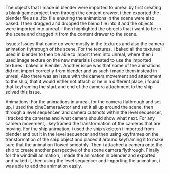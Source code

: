 The objects that I made in blender were imported to unreal by first creating a blank game project then through the content drawer, i then exported the blender file as a .fbx file ensuring the animations in the scene were also baked. I then dragged and dropped the blend file into it and the objects were imported into unreal. I then highlighted the objects that i want to be in the scene and dragged it from the content drawer to the scene.

Issues:
Issues that came up were mostly in the textures and also the camera animation flythrough of the scene. For the textures, i baked all the textures i used in blender to then be able to import them into unreal, where then i used image texture on the new materials i created to use the imported textures i baked in Blender. Another issue was that some of the animations did not import correctly from blender and as such i made them instead in unreal. Also there was an issue with the camera movement and attachment to the ship, that it would either not attach or be in a different place, i found that keyframing the start and end of the camera attachment to the ship solved this issue.

Animations:
For the animations in unreal, for the camera flythrough and set up, i used the cineCameraActor and set it all up around the scene, then through a level sequencer, and camera cutshots within the level sequencer, i tracked the cameras and what camera should show what next. For any camera movement, i keyframed the transformation of the cameras that are moving. For the ship animation, i used the ship skeleton i imported from blender and put it in the level sequencer and then using keyframes on the transformation of the ship object and placed it around keyframing it to make sure that the animation flowed smoothly. Then i attached a camera onto the ship to create another perspective of the scene camera flythrough. Finally for the windmill animation, i made the animation in blender and exported and baked it, then using the level sequencer and importing the animation, i was able to add the animation easily.


